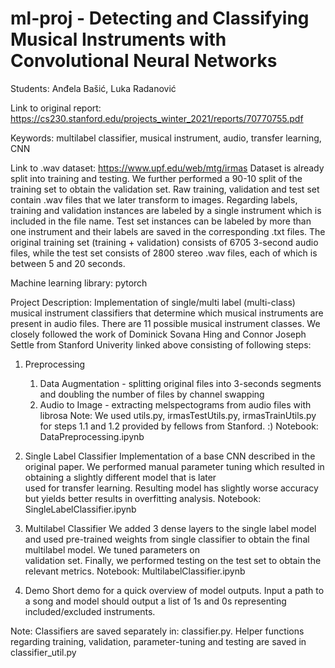 # ml-proj - Detecting and Classifying Musical Instruments with Convolutional Neural Networks

Students: Anđela Bašić, Luka Radanović

Link to original report: https://cs230.stanford.edu/projects_winter_2021/reports/70770755.pdf

Keywords: multilabel classifier, musical instrument, audio,  transfer learning, CNN

Link to .wav dataset: https://www.upf.edu/web/mtg/irmas
Dataset is already split into training and testing. We further performed a 90-10 split of the training set to obtain the validation set. 
Raw training, validation and test set contain .wav files that we later transform to images. Regarding labels, training and validation instances are labeled by a single instrument which is included in the file name. Test set instances can be labeled by more than one instrument and their labels are saved in the corresponding .txt files.
The original training set (training + validation) consists of 6705 3-second audio files, while the test set consists of 2800 stereo .wav files, each of which is between 5 and 20 seconds.

Machine learning library: pytorch 

Project Description: Implementation of single/multi label (multi-class) musical instrument classifiers
that determine which musical instruments are present in audio files. There are 11 possible musical instrument classes.
We closely followed the work of Dominick Sovana Hing and Connor Joseph Settle from Stanford Univerity linked above consisting of following steps:

1. Preprocessing
   1. Data Augmentation - splitting original files into 3-seconds segments and doubling the number of files by channel swapping
   2. Audio to Image - extracting melspectograms from audio files with librosa
   Note: We used utils.py, irmasTestUtils.py, irmasTrainUtils.py for steps 1.1 and 1.2 provided by fellows from Stanford. :)
   Notebook: DataPreprocessing.ipynb

2. Single Label Classifier
   Implementation of a base CNN described in the original paper. We performed manual parameter tuning which resulted in obtaining a slightly different model that is later    
   used for transfer learning. Resulting model has slightly worse accuracy but yields better results in overfitting analysis. 
   Notebook: SingleLabelClassifier.ipynb
   
4. Multilabel Classifier
   We added 3 dense layers to the single label model and used pre-trained weights from single classifier to obtain the final multilabel model. We tuned parameters on   
   validation set. Finally, we performed testing on the test set to obtain the relevant metrics.
   Notebook: MultilabelClassifier.ipynb

5. Demo
   Short demo for a quick overview of model outputs. Input a path to a song and model should output a list of 1s and 0s representing included/excluded instruments. 

Note: Classifiers are saved separately in: classifier.py. Helper functions regarding training, validation, parameter-tuning and testing are saved in classifier_util.py
